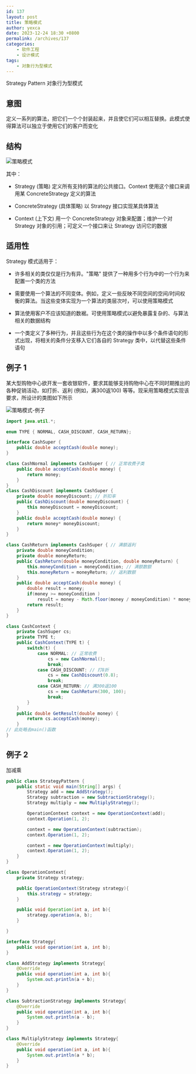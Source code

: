 ```yaml
---
id: 137
layout: post
title: 策略模式
author: yexca
date: 2023-12-24 18:30 +0800
permalink: /archives/137
categories:
    - 软件工程
    - 设计模式
tags:
    - 对象行为型模式
---
```


Strategy Pattern 对象行为型模式

## 意图

定义一系列的算法，把它们一个个封装起来，并且使它们可以相互替换。此模式使得算法可以独立于使用它们的客户而变化

## 结构

![策略模式](https://cdn.jsdelivr.net/gh/yexca/picx-images-hosting@master/2023/03-设计模式/策略模式.71vxrbauk9s0.webp)

其中：

* Strategy (策略) 定义所有支持的算法的公共接口。Context 使用这个接口来调用某 ConcreteStrategy 定义的算法

* ConcreteStrategy (具体策略) 以 Strategy 接口实现某具体算法

* Context (上下文) 用一个 ConcreteStrategy 对象来配置；维护一个对 Strategy 对象的引用；可定义一个接口来让 Strategy 访问它的数据

## 适用性

Strategy 模式适用于：

* 许多相关的类仅仅是行为有异。"策略" 提供了一种用多个行为中的一个行为来配置一个类的方法

* 需要使用一个算法的不同变体。例如，定义一些反映不同空间的空间/时间权衡的算法。当这些变体实现为一个算法的类层次吋，可以使用策略模式

* 算法使用客户不应该知道的数裾。可使用策略模式以避免暴露复杂的、与算法相关的数据结构

* 一个类定义了多种行为，并且这些行为在这个类的操作中以多个条件语句的形式出现，将相关的条件分支移入它们各自的 Strategy 类中，以代替这些条件语句

## 例子 1

某大型购物中心欲开发一套收银软件，要求其能够支持购物中心在不同时期推出的各种促销活动，如打折、返利 (例如，满300返100) 等等。现采用策略模式实现该要求，所设计的类图如下所示

![策略模式-例子](https://cdn.jsdelivr.net/gh/yexca/picx-images-hosting@master/2023/03-设计模式/策略模式-例子.3ze6sv9lmoc0.png)

```java
import java.util.*;

enum TYPE { NORMAL, CASH_DISCOUNT, CASH_RETURN};

interface CashSuper {
    public double acceptCash(double money);
}

class CashNormal implements CashSuper { // 正常收费子类
    public double acceptCash(double money) {
        return money;
    }
}
class CashDiscount implements CashSuper {
    private double moneyDiscount; // 折扣率
    public CashDiscount(double moneyDiscount) {
        this moneyDiscount = moneyDiscount;
    }
    public double acceptCash(double money) {
        return money* moneyDiscount;
    }
}

class CashReturn implements CashSuper { // 满额返利
    private double moneyCondition;
    private double moneyReturn;
    public CashReturn(double moneyCondition, double moneyReturn) {
        this.moneyCondition = moneyCondition; // 满额数额
        this.moneyReturn = moneyReturn; // 返利数额
    }
    public double acceptCash(double money) {
        double result = money;
        if(money >= moneyCondition )
            result = money - Math.floor(money / moneyCondition) * moneyReturn;
        return result;
    }
}

class CashContext {
    private CashSuper cs;
    private TYPE t;
    public CashContext(TYPE t) {
        switch(t) {
            case NORMAL: // 正常收费
                cs = new CashNormal();
                break;
            case CASH_DISCOUNT: // 打8折
                cs = new CashDiscount(0.8);
                break;
            case CASH_RETURN: // 满300返100
                cs = new CashReturn(300, 100);
                break;
        }
    }
    public double GetResult(double money) {
        return cs.acceptCash(money);
    }
// 此处略去main()函数
}
```

## 例子 2

加减乘

```java
public class StrategyPattern {
    public static void main(String[] args) {
        Strategy add = new AddStrategy();
        Strategy subtraction = new SubtractionStrategy();
        Strategy multiply = new MultiplyStrategy();

        OperationContext context = new OperationContext(add);
        context.Operation(1, 2);

        context = new OperationContext(subtraction);
        context.Operation(1, 2);

        context = new OperationContext(multiply);
        context.Operation(1, 2);
    }
}

class OperationContext{
    private Strategy strategy;

    public OperationContext(Strategy strategy){
        this.strategy = strategy;
    }

    public void Operation(int a, int b){
        strategy.operation(a, b);
    }

}

interface Strategy{
    public void operation(int a, int b);
}

class AddStrategy implements Strategy{
    @Override
    public void operation(int a, int b){
        System.out.println(a + b);
    }
}

class SubtractionStrategy implements Strategy{
    @Override
    public void operation(int a, int b){
        System.out.println(a - b);
    }
}

class MultiplyStrategy implements Strategy{
    @Override
    public void operation(int a, int b){
        System.out.println(a * b);
    }
}
```

